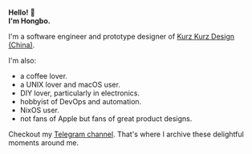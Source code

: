 **Hello!** 👋\
**I'm Hongbo.**

I'm a software engineer and prototype designer of [Kurz Kurz Design (China)](https://kkdesign.cn).

I'm also:
- a coffee lover.
- a UNIX lover and macOS user.
- DIY lover, particularly in electronics.
- hobbyist of DevOps and automation.
- NixOS user.
- not fans of Apple but fans of great product designs.

Checkout my [Telegram channel](https://t.me/HongboChn). That's where I archive these delightful moments around me.
